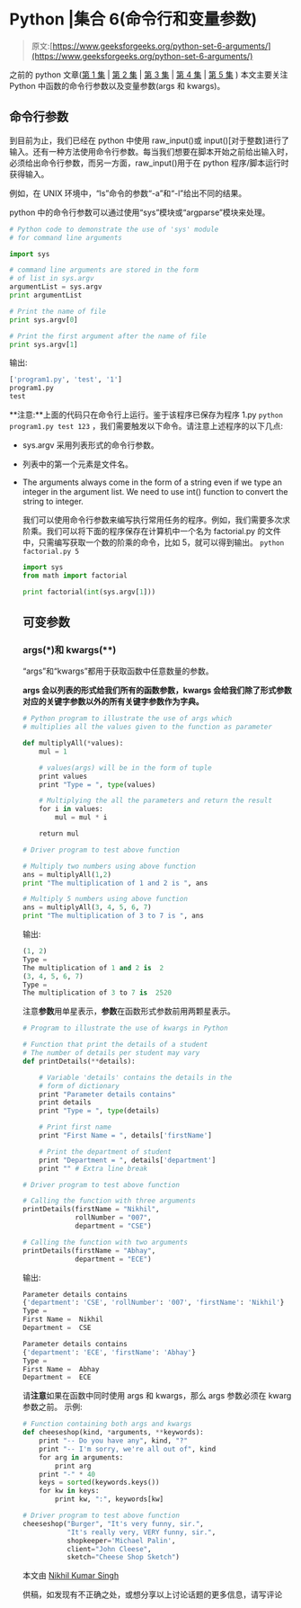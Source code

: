 # Python |集合 6(命令行和变量参数)

> 原文:[https://www.geeksforgeeks.org/python-set-6-arguments/](https://www.geeksforgeeks.org/python-set-6-arguments/)

之前的 python 文章([第 1 集](https://www.geeksforgeeks.org/python-the-new-generation-language/) | [第 2 集](https://www.geeksforgeeks.org/python-set-2-variables-expressions-conditions-and-functions/) | [第 3 集](https://www.geeksforgeeks.org/python-set-3-strings-lists-tuples-iterations/) | [第 4 集](https://www.geeksforgeeks.org/python-set-4-dictionary-keywords-python/) | [第 5 集](https://www.geeksforgeeks.org/python-exception-handling/) )
本文主要关注 Python 中函数的命令行参数以及变量参数(args 和 kwargs)。

## 命令行参数

到目前为止，我们已经在 python 中使用 raw_input()或 input()[对于整数]进行了输入。还有一种方法使用命令行参数。每当我们想要在脚本开始之前给出输入时，必须给出命令行参数，而另一方面，raw_input()用于在 python 程序/脚本运行时获得输入。

例如，在 UNIX 环境中，“ls”命令的参数“-a”和“-l”给出不同的结果。

python 中的命令行参数可以通过使用“sys”模块或“argparse”模块来处理。

```py
# Python code to demonstrate the use of 'sys' module
# for command line arguments

import sys

# command line arguments are stored in the form
# of list in sys.argv
argumentList = sys.argv
print argumentList

# Print the name of file
print sys.argv[0]

# Print the first argument after the name of file
print sys.argv[1]
```

输出:

```py
['program1.py', 'test', '1']
program1.py
test

```

**注意:**上面的代码只在命令行上运行。鉴于该程序已保存为程序 1.py
`python program1.py test 123` 
，我们需要触发以下命令。请注意上述程序的以下几点:

*   sys.argv 采用列表形式的命令行参数。
*   列表中的第一个元素是文件名。
*   The arguments always come in the form of a string even if we type an integer in the argument list. We need to use int() function to convert the string to integer.

    我们可以使用命令行参数来编写执行常用任务的程序。例如，我们需要多次求阶乘。我们可以将下面的程序保存在计算机中一个名为 factorial.py 的文件中，只需编写获取一个数的阶乘的命令，比如 5，就可以得到输出。
    `python factorial.py 5`

    ```py
    import sys
    from math import factorial

    print factorial(int(sys.argv[1]))
    ```

    ## 可变参数

    ### args(*)和 kwargs(**)

    “args”和“kwargs”都用于获取函数中任意数量的参数。

    **args 会以列表的形式给我们所有的函数参数，kwargs 会给我们除了形式参数对应的关键字参数以外的所有关键字参数作为字典。**

    ```py
    # Python program to illustrate the use of args which
    # multiplies all the values given to the function as parameter

    def multiplyAll(*values):
        mul = 1 

        # values(args) will be in the form of tuple
        print values
        print "Type = ", type(values)

        # Multiplying the all the parameters and return the result
        for i in values:
            mul = mul * i

        return mul

    # Driver program to test above function

    # Multiply two numbers using above function
    ans = multiplyAll(1,2)
    print "The multiplication of 1 and 2 is ", ans

    # Multiply 5 numbers using above function
    ans = multiplyAll(3, 4, 5, 6, 7)
    print "The multiplication of 3 to 7 is ", ans
    ```

    输出:

    ```py
    (1, 2)
    Type =  
    The multiplication of 1 and 2 is  2
    (3, 4, 5, 6, 7)
    Type =  
    The multiplication of 3 to 7 is  2520

    ```

    注意**参数**用单星表示，**参数**在函数形式参数前用两颗星表示。

    ```py
    # Program to illustrate the use of kwargs in Python

    # Function that print the details of a student
    # The number of details per student may vary
    def printDetails(**details):

        # Variable 'details' contains the details in the
        # form of dictionary
        print "Parameter details contains"
        print details 
        print "Type = ", type(details)

        # Print first name 
        print "First Name = ", details['firstName']

        # Print the department of student
        print "Department = ", details['department']
        print "" # Extra line break

    # Driver program to test above function

    # Calling the function with three arguments
    printDetails(firstName = "Nikhil", 
                 rollNumber = "007",
                 department = "CSE")

    # Calling the function with two arguments
    printDetails(firstName = "Abhay",
                 department = "ECE")
    ```

    输出:

    ```py
    Parameter details contains
    {'department': 'CSE', 'rollNumber': '007', 'firstName': 'Nikhil'}
    Type =  
    First Name =  Nikhil
    Department =  CSE

    Parameter details contains
    {'department': 'ECE', 'firstName': 'Abhay'}
    Type =  
    First Name =  Abhay
    Department =  ECE

    ```

    请**注意**如果在函数中同时使用 args 和 kwargs，那么 args 参数必须在 kwarg 参数之前。
    示例:

    ```py
    # Function containing both args and kwargs
    def cheeseshop(kind, *arguments, **keywords):
        print "-- Do you have any", kind, "?"
        print "-- I'm sorry, we're all out of", kind
        for arg in arguments:
            print arg
        print "-" * 40
        keys = sorted(keywords.keys())
        for kw in keys:
            print kw, ":", keywords[kw]

    # Driver program to test above function
    cheeseshop("Burger", "It's very funny, sir.",
               "It's really very, VERY funny, sir.",
               shopkeeper='Michael Palin',
               client="John Cleese",
               sketch="Cheese Shop Sketch")
    ```

    本文由 [Nikhil Kumar Singh](https://www.linkedin.com/in/nikhil-kumar-singh-15220579)

    供稿，如发现有不正确之处，或想分享以上讨论话题的更多信息，请写评论